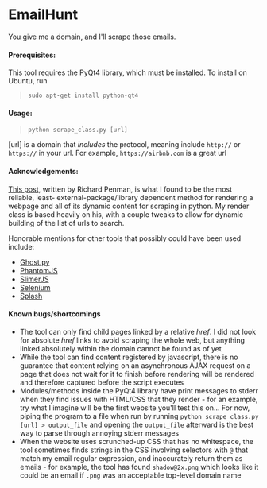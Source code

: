EmailHunt
=========

You give me a domain, and I'll scrape those emails.

#### Prerequisites:

This tool requires the PyQt4 library, which must be installed.
To install on Ubuntu, run

> `sudo apt-get install python-qt4`


#### Usage: 

> `python scrape_class.py [url]`

[url] is a domain that _includes_ the protocol, meaning include `http://` or 
`https://` in your url. For example, `https://airbnb.com` is a great url

#### Acknowledgements:
[This
post](https://webscraping.com/blog/Scraping-multiple-JavaScript-webpages-with-webkit/),
 written by Richard Penman, is what I found to be the most reliable, least-
external-package/library dependent method for rendering a webpage and
all of its dynamic content for scraping in python. My render class is
based heavily on his, with a couple tweaks to allow for dynamic
building of the list of urls to search.

Honorable mentions for other tools that possibly could have been used include:
* [Ghost.py](https://github.com/jeanphix/Ghost.py)
* [PhantomJS](http://phantomjs.org/)
* [SlimerJS](https://slimerjs.org/)
* [Selenium](http://www.seleniumhq.org/)
* [Splash](https://github.com/scrapinghub/splash)



#### Known bugs/shortcomings
* The tool can only find child pages linked by a relative _href_. I did not
look for absolute _href_ links to avoid scraping the whole web, but anything 
linked absolutely within the domain cannot be found as of yet
* While the tool can find content registered by javascript, there is
no guarantee that content relying on an asynchronous AJAX request on a page
that does not wait for it to finish before rendering will be rendered and 
therefore captured before the script executes
* Modules/methods inside the PyQt4 library have print messages to stderr when
they find issues with HTML/CSS that they render - for an example, try
what I imagine will be the first website you'll test this on... For now,
piping the program to a file when run by running 
`python scrape_class.py [url] > output_file` 
and opening the `output_file` afterward is the best way to parse
through annoying stderr messages
* When the website uses scrunched-up CSS that has no whitespace, the
tool sometimes finds strings in the CSS involving selectors with `@` 
that match my email regular expression, and inaccurately return them 
as emails - for example, the tool has found `shadow@2x.png` which looks like
it could be an email if `.png` was an acceptable top-level domain name 


